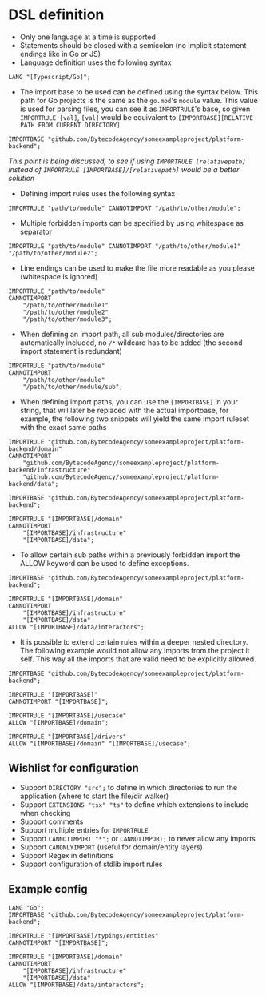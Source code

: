 # DSL definition

* Only one language at a time is supported
* Statements should be closed with a semicolon (no implicit statement endings like in Go or JS)
* Language definition uses the following syntax

```
LANG "[Typescript/Go]";
```

* The import base to be used can be defined using the syntax below. This path for Go projects is the same as the `go.mod`'s `module` value. This value is used for parsing files, you can see it as `IMPORTRULE`'s base, so given `IMPORTRULE [val]`, `[val]` would be equivalent to `[IMPORTBASE][RELATIVE PATH FROM CURRENT DIRECTORY]`

```
IMPORTBASE "github.com/BytecodeAgency/someexampleproject/platform-backend";
```

_This point is being discussed, to see if using `IMPORTRULE [relativepath]` instead of `IMPORTRULE [IMPORTBASE]/[relativepath]` would be a better solution_

* Defining import rules uses the following syntax

```
IMPORTRULE "path/to/module" CANNOTIMPORT "/path/to/other/module";
```

* Multiple forbidden imports can be specified by using whitespace as separator

```
IMPORTRULE "path/to/module" CANNOTIMPORT "/path/to/other/module1" "/path/to/other/module2";
```
* Line endings can be used to make the file more readable as you please (whitespace is ignored)

```
IMPORTRULE "path/to/module"
CANNOTIMPORT
    "/path/to/other/module1"
    "/path/to/other/module2"
    "/path/to/other/module3";
```

* When defining an import path, all sub modules/directories are automatically included, no `/*` wildcard has to be added (the second import statement is redundant)

```
IMPORTRULE "path/to/module"
CANNOTIMPORT
    "/path/to/other/module"
    "/path/to/other/module/sub";
```

* When defining import paths, you can use the `[IMPORTBASE]` in your string, that will later be replaced with the actual importbase, for example, the following two snippets will yield the same import ruleset with the exact same paths

```
IMPORTRULE "github.com/BytecodeAgency/someexampleproject/platform-backend/domain"
CANNOTIMPORT
    "github.com/BytecodeAgency/someexampleproject/platform-backend/infrastructure"
    "github.com/BytecodeAgency/someexampleproject/platform-backend/data";
```

```
IMPORTBASE "github.com/BytecodeAgency/someexampleproject/platform-backend";

IMPORTRULE "[IMPORTBASE]/domain"
CANNOTIMPORT
    "[IMPORTBASE]/infrastructure"
    "[IMPORTBASE]/data";
```

* To allow certain sub paths within a previously forbidden import the ALLOW keyword can be used to define exceptions.

```
IMPORTBASE "github.com/BytecodeAgency/someexampleproject/platform-backend";

IMPORTRULE "[IMPORTBASE]/domain"
CANNOTIMPORT
    "[IMPORTBASE]/infrastructure"
    "[IMPORTBASE]/data"
ALLOW "[IMPORTBASE]/data/interactors";
```

* It is possible to extend certain rules within a deeper nested directory. The following example would not allow any imports from the project it self. This way all the imports that are valid need to be explicitly allowed.

```
IMPORTBASE "github.com/BytecodeAgency/someexampleproject/platform-backend";

IMPORTRULE "[IMPORTBASE]"
CANNOTIMPORT "[IMPORTBASE]";

IMPORTRULE "[IMPORTBASE]/usecase"
ALLOW "[IMPORTBASE]/domain";

IMPORTRULE "[IMPORTBASE]/drivers"
ALLOW "[IMPORTBASE]/domain" "[IMPORTBASE]/usecase";
```

## Wishlist for configuration

* Support `DIRECTORY "src";` to define in which directories to run the application (where to start the file/dir walker)
* Support `EXTENSIONS "tsx" "ts"` to define which extensions to include when checking
* Support comments
* Support multiple entries for `IMPORTRULE`
* Support `CANNOTIMPORT "*";` or `CANNOTIMPORT;` to never allow any imports
* Support `CANONLYIMPORT` (useful for domain/entity layers)
* Support Regex in definitions
* Support configuration of stdlib import rules

## Example config

```
LANG "Go";
IMPORTBASE "github.com/BytecodeAgency/someexampleproject/platform-backend";

IMPORTRULE "[IMPORTBASE]/typings/entities"
CANNOTIMPORT "[IMPORTBASE]";

IMPORTRULE "[IMPORTBASE]/domain"
CANNOTIMPORT
    "[IMPORTBASE]/infrastructure"
    "[IMPORTBASE]/data"
ALLOW "[IMPORTBASE]/data/interactors";
```
